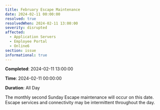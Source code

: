 ```yaml
---
title: February Escape Maintenance 
date: 2024-02-11 00:00:00
resolved: true
resolvedWhen: 2024-02-11 13:00:00
severity: disrupted
affected:
  - Application Servers
  - Employee Portal
  - Online6
section: issue
informational: true
---
```


**Completed**: 2024-02-11 13:00:00

**Time**: 2024-02-11 00:00:00

**Duration**: All Day

The monthly second Sunday Escape maintenance will occur on this date. Escape services and connectivity may be intermittent throughout the day.
